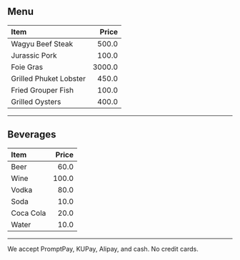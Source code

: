 ## Menu

| Item                                   | Price |
|:---------------------------------------|------:|
| Wagyu Beef Steak                            |  500.0  |
| Jurassic Pork                           |  100.0  |
| Foie Gras                            |  3000.0  |
| Grilled Phuket Lobster                            |  450.0  |
| Fried Grouper Fish                            |  100.0  |
| Grilled Oysters                            |  400.0  |
---

## Beverages

| Item                                   | Price |
|:---------------------------------------|------:|
| Beer                            |  60.0  |
| Wine                            |  100.0  |
| Vodka                            |  80.0  |
| Soda                            |  10.0  |
| Coca Cola                            |  20.0  |
| Water                            |  10.0  |
---

We accept PromptPay, KUPay, Alipay, and cash. No credit cards.

